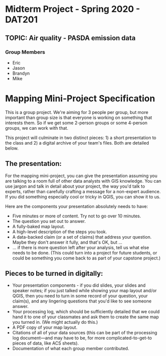 
# Midterm Project - Spring 2020 - DAT201
## TOPIC: Air quality - PASDA emission data
### Group Members
-   Eric
-   Jason
-   Brandyn
-   Mike


# Mapping Mini-Project Specification

This is a group project. We're aiming for 3 people per group, but more important than group size is that everyone is working on something that interests them. So if we get some 2-person groups or some 4-person groups, we can work with that.

This project will culminate in two distinct pieces: 1) a short presentation to the class and 2) a digital archive of your team's files. Both are detailed below.

## [](https://github.com/ccac-data-analytics/dat_201_sp20/blob/master/files/map_mini_project_specification.md#the-presentation)The presentation:

For the mapping mini-project, you can give the presentation assuming you are talking to a room full of other data analysts with GIS knowledge. You can use jargon and talk in detail about your project, the way you'd talk to experts, rather than carefully crafting a message for a non-expert audience. If you did something especially cool or tricky in QGIS, you can show it to us.

Here are the components your presentation absolutely needs to have:

-   Five minutes or more of content. Try not to go over 10 minutes.
-   The question you set out to answer.
-   A fully-baked map layout.
-   A high-level description of the steps you took.
-   A data-backed claim (or a set of claims) that address your question. Maybe they don't answer it fully, and that's OK, but ...
-   ... if there is more question left after your analysis, tell us what else needs to be done. (This could turn into a project for future students, or could be something you come back to as part of your capstone project.)

## [](https://github.com/ccac-data-analytics/dat_201_sp20/blob/master/files/map_mini_project_specification.md#pieces-to-be-turned-in-digitally)Pieces to be turned in digitally:

-   Your presentation components - if you did slides, your slides and speaker notes; if you just talked while showing your map layout and/or QGIS, then you need to turn in some record of your question, your claim(s), and any lingering questions that you'd like to see someone answer.
-   Your processing log, which should be sufficiently detailed that we could hand it to one of your classmates and ask them to create the same map you turned in. (We might actually do this.)
-   A PDF copy of your map layout.
-   Citations of all of your data sources (this can be part of the processing log document—and may have to be, for more complicated-to-get-to pieces of data, like ACS sheets).
-   Documentation of what each group member contributed.
